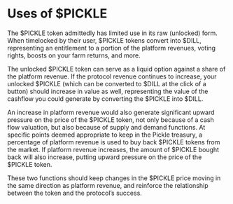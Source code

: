 # Uses of $PICKLE

The $PICKLE token admittedly has limited use in its raw (unlocked) form. When timelocked by their user,  $PICKLE tokens convert into $DILL, representing an entitlement to a portion of the platform revenues, voting rights, boosts on your farm returns, and more.&#x20;

The unlocked $PICKLE token can serve as a liquid option against a share of the platform revenue. If the protocol revenue continues to increase, your unlocked $PICKLE (which can be converted to $DILL at the click of a button) should increase in value as well, representing the value of the cashflow you could generate by converting the $PICKLE into $DILL.&#x20;

An increase in platform revenue would also generate significant upward pressure on the price of the $PICKLE token, not only because of a cash flow valuation, but also because of supply and demand functions. At specific points deemed appropriate to keep in the Pickle treasury, a percentage of platform revenue is used to buy back $PICKLE tokens from the market. If platform revenue increases, the amount of $PICKLE bought back will also increase, putting upward pressure on the price of the $PICKLE token.&#x20;

These two functions should keep changes in the $PICKLE price moving in the same direction as platform revenue, and reinforce the relationship between the token and the protocol’s success.
